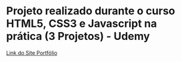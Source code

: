 <h1>Projeto realizado durante o curso HTML5, CSS3 e Javascript na prática (3 Projetos) - Udemy</h1>

<a link href="https://marciolevys.github.io/portfolio/" alt="Link do site" rel="stylesheet">Link do Site Portfólio</link>
